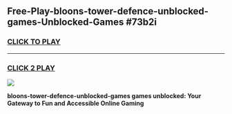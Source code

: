 
## Free-Play-bloons-tower-defence-unblocked-games-Unblocked-Games #73b2i
<h3>
<a href="https://news.freeplayer.one?title=bloons-tower-defence-unblocked-games&ref=8M">CLICK TO PLAY</a></h3>
<hr>

<h3>
<a href="https://news.freeplayer.one?title=bloons-tower-defence-unblocked-games&ref=8M">CLICK 2 PLAY</a>
  
</h3>

<a href="https://news.freeplayer.one?title=bloons-tower-defence-unblocked-games&ref=8M"><img src="https://clearcache.store/games.png"></a>


**bloons-tower-defence-unblocked-games games unblocked: Your Gateway to Fun and Accessible Online Gaming**
